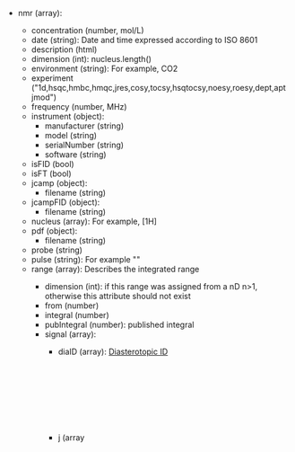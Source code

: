 - nmr (array<object>):
  - concentration (number, mol/L)
  - date (string): Date and time expressed according to ISO 8601
  - description (html)
  - dimension (int): nucleus.length()
  - environment (string): For example, CO2
  - experiment ("1d,hsqc,hmbc,hmqc,jres,cosy,tocsy,hsqtocsy,noesy,roesy,dept,aptjmod")
  - frequency (number, MHz)
  - instrument (object):
    - manufacturer (string)
    - model (string)
    - serialNumber (string)
    - software (string)
  - isFID (bool)
  - isFT (bool)
  - jcamp (object):
    - filename (string)
  - jcampFID (object):
    - filename (string)
  - nucleus (array<string>): For example, [1H]
  - pdf (object):
    - filename (string)
  - probe (string)
  - pulse (string): For example "<zg>"
  - range (array<object>): Describes the integrated range
    - dimension (int): if this range was assigned from a nD n>1, otherwise this attribute should not exist
    - from (number)
    - integral (number)
    - pubIntegral (number): published integral
    - signal (array<object>):
      - diaID (array): [Diasterotopic ID](http://www.cheminfo.org/?viewURL=https%3A%2F%2Fcouch.cheminfo.org%2Fcheminfo-public%2F45874b6300d148da891252f6263c62ae%2Fview.json&loadversion=true&fillsearch=Diastereotopic+IDs)
      - j (array<object>):
        - coupling (number, Hz)
        - diaID (array): [Diasterotopic ID](http://www.cheminfo.org/?viewURL=https%3A%2F%2Fcouch.cheminfo.org%2Fcheminfo-public%2F45874b6300d148da891252f6263c62ae%2Fview.json&loadversion=true&fillsearch=Diastereotopic+IDs)
        - distance ()
        - multiplicity("d,t,q,p,pent,quint,sext,hex,sept,hept,oct,non"): p = pent = quint, sext = hex, sept=hept
      - kind ("solvent,impurity,reference,standard,P1,P2,P3"): By default empty and a real assignment. For integration "solvent", "reference", "impurity" and "standard" do not count.
      - nbAtoms (int)
      - peak (array<object>):
        - width (number, Hz)
        - x (number, ppm): chemical shift
        - y (number): relative height
      - assignment (string)
      - multiplicity (string)
      - delta (number): chemical shift in ppm
      - pubAssignment (string): published assignment (if different from assignment)
      - pubMultiplicity (string): published multiplicity (if different from multiplicity)
      - relability (number, %): Between 0 and 100, used for automatic assignment
      - remark (HTML)
      - statistics (object): Used when predicting for HOSE code database
        - average (number)
        - max (number)
        - min (number)
        - std (number)
    - to (number)
  - reference (string): For example, TMS
  - report (object): HTML file with analytical report
    - filename
  - solvent (string)
  - spinningFrequency (number, kHz)
  - temperature (number, K)
  - zip (object):
    - filename
  - zone (array<object>): used for 2D NMR
    - integral (number)
    - signal (array<object>):
      - peak (array<object>):
      - x (object):
        - delta (number)
        - diaID (array)
      - y (object)
        - delta (number)
        - diaID (array)
    - x (object):
      - from (number)
      - to (number)
    - y (object):
      - from (number)
      - to (number)
